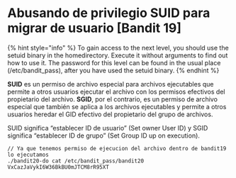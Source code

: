 # Abusando de privilegio SUID para migrar de usuario \[Bandit 19]

{% hint style="info" %}
To gain access to the next level, you should use the setuid binary in the homedirectory. Execute it without arguments to find out how to use it. The password for this level can be found in the usual place (/etc/bandit\_pass), after you have used the setuid binary.
{% endhint %}

**SUID** es un permiso de archivo especial para archivos ejecutables que permite a otros usuarios ejecutar el archivo con los permisos efectivos del propietario del archivo. **SGID**, por el contrario, es un permiso de archivo especial que también se aplica a los archivos ejecutables y permite a otros usuarios heredar el GID efectivo del propietario del grupo de archivos.

SUID significa “establecer ID de usuario” (Set owner User ID) y SGID significa “establecer ID de grupo” (Set Group ID up on execution).

```
// Ya que tenemos permiso de ejecucion del archivo dentro de bandit19 lo ejecutamos
./bandit20-do cat /etc/bandit_pass/bandit20
VxCazJaVykI6W36BkBU0mJTCM8rR95XT
```





